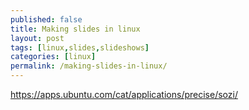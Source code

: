 ```yaml
---
published: false
title: Making slides in linux
layout: post
tags: [linux,slides,slideshows]
categories: [linux]
permalink: /making-slides-in-linux/
---
```


https://apps.ubuntu.com/cat/applications/precise/sozi/
